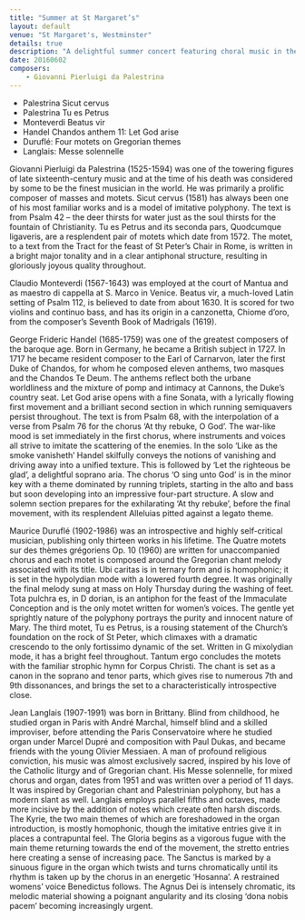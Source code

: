 ```yaml
---
title: "Summer at St Margaret’s"
layout: default
venue: "St Margaret's, Westminster"
details: true
description: "A delightful summer concert featuring choral music in the beautiful setting of St Margaret's Westminster, celebrating the season with both sacred and secular works."
date: 20160602
composers:
    - Giovanni Pierluigi da Palestrina
---
```

- Palestrina Sicut cervus
- Palestrina Tu es Petrus
- Monteverdi Beatus vir
- Handel Chandos anthem 11: Let God arise
- Duruflé: Four motets on Gregorian themes
- Langlais: Messe solennelle

Giovanni Pierluigi da Palestrina (1525-1594) was one of the towering figures of late sixteenth-century music and at the time of his death was considered by some to be the finest musician in the world. He was primarily a prolific composer of masses and motets. Sicut cervus (1581) has always been one of his most familiar works and is a model of imitative polyphony. The text is from Psalm 42 – the deer thirsts for water just as the soul thirsts for the fountain of Christianity. Tu es Petrus and its seconda pars, Quodcumque ligaveris, are a resplendent pair of motets which date from 1572. The motet, to a text from the Tract for the feast of St Peter’s Chair in Rome, is written in a bright major tonality and in a clear antiphonal structure, resulting in gloriously joyous quality throughout.

Claudio Monteverdi (1567-1643) was employed at the court of Mantua and as maestro di cappella at S. Marco in Venice. Beatus vir, a much-loved Latin setting of Psalm 112, is believed to date from about 1630. It is scored for two violins and continuo bass, and has its origin in a canzonetta, Chiome d’oro, from the composer’s Seventh Book of Madrigals (1619).

George Frideric Handel (1685-1759) was one of the greatest composers of the baroque age. Born in Germany, he became a British subject in 1727. In 1717 he became resident composer to the Earl of Carnarvon, later the first Duke of Chandos, for whom he composed eleven anthems, two masques and the Chandos Te Deum. The anthems reflect both the urbane worldliness and the mixture of pomp and intimacy at Cannons, the Duke’s country seat. Let God arise opens with a fine Sonata, with a lyrically flowing first movement and a brilliant second section in which running semiquavers persist throughout. The text is from Psalm 68, with the interpolation of a verse from Psalm 76 for the chorus ‘At thy rebuke, O God’. The war-like mood is set immediately in the first chorus, where instruments and voices all strive to imitate the scattering of the enemies. In the solo ‘Like as the smoke vanisheth’ Handel skilfully conveys the notions of vanishing and driving away into a unified texture. This is followed by ‘Let the righteous be glad’, a delightful soprano aria. The chorus ‘O sing unto God’ is in the minor key with a theme dominated by running triplets, starting in the alto and bass but soon developing into an impressive four-part structure. A slow and solemn section prepares for the exhilarating ‘At thy rebuke’, before the final movement, with its resplendent Alleluias pitted against a legato theme.

Maurice Duruflé (1902-1986) was an introspective and highly self-critical musician, publishing only thirteen works in his lifetime. The Quatre motets sur des thèmes grégoriens Op. 10 (1960) are written for unaccompanied chorus and each motet is composed around the Gregorian chant melody associated with its title. Ubi caritas is in ternary form and is homophonic; it is set in the hypolydian mode with a lowered fourth degree. It was originally the final melody sung at mass on Holy Thursday during the washing of feet. Tota pulchra es, in D dorian, is an antiphon for the feast of the Immaculate Conception and is the only motet written for women’s voices. The gentle yet sprightly nature of the polyphony portrays the purity and innocent nature of Mary. The third motet, Tu es Petrus, is a rousing statement of the Church’s foundation on the rock of St Peter, which climaxes with a dramatic crescendo to the only fortissimo dynamic of the set. Written in G mixolydian mode, it has a bright feel throughout. Tantum ergo concludes the motets with the familiar strophic hymn for Corpus Christi. The chant is set as a canon in the soprano and tenor parts, which gives rise to numerous 7th and 9th dissonances, and brings the set to a characteristically introspective close.

Jean Langlais (1907-1991) was born in Brittany. Blind from childhood, he studied organ in Paris with André Marchal, himself blind and a skilled improviser, before attending the Paris Conservatoire where he studied organ under Marcel Dupré and composition with Paul Dukas, and became friends with the young Olivier Messiaen. A man of profound religious conviction, his music was almost exclusively sacred, inspired by his love of the Catholic liturgy and of Gregorian chant. His Messe solennelle, for mixed chorus and organ, dates from 1951 and was written over a period of 11 days. It was inspired by Gregorian chant and Palestrinian polyphony, but has a modern slant as well. Langlais employs parallel fifths and octaves, made more incisive by the addition of notes which create often harsh discords. The Kyrie, the two main themes of which are foreshadowed in the organ introduction, is mostly homophonic, though the imitative entries give it in places a contrapuntal feel. The Gloria begins as a vigorous fugue with the main theme returning towards the end of the movement, the stretto entries here creating a sense of increasing pace. The Sanctus is marked by a sinuous figure in the organ which twists and turns chromatically until its rhythm is taken up by the chorus in an energetic ‘Hosanna’. A restrained womens’ voice Benedictus follows. The Agnus Dei is intensely chromatic, its melodic material showing a poignant angularity and its closing ‘dona nobis pacem’ becoming increasingly urgent.
